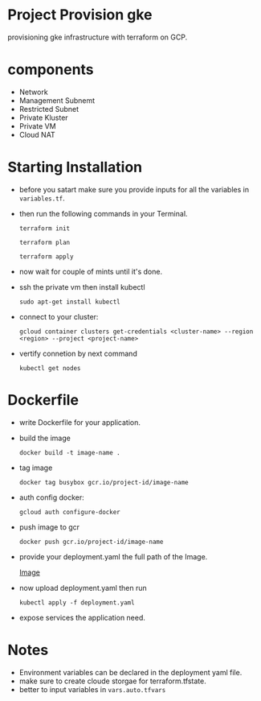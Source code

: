 # Project Provision gke
provisioning  gke infrastructure with terraform on GCP.

# components
- Network
- Management Subnemt
- Restricted Subnet
- Private Kluster
- Private VM
- Cloud NAT

# Starting Installation
- before you satart make sure you provide inputs for all the variables in `variables.tf`.

- then run the following commands in your Terminal.

    `terraform init`

    `terraform plan`

    `terraform apply`

- now wait for couple of mints until it's done.

- ssh the private vm then install kubectl 
 
    `sudo apt-get install kubectl`
- connect to your cluster:

    `gcloud container clusters get-credentials <cluster-name> --region <region> --project <project-name>`

- vertify connetion by next command

    `kubectl get nodes`
# Dockerfile
- write Dockerfile for your application.

- build the image
    
    `docker build -t image-name .`
- tag image

    `docker tag busybox gcr.io/project-id/image-name`
- auth config docker:

    `gcloud auth configure-docker`


- push image to gcr

    `docker push gcr.io/project-id/image-name`

- provide your deployment.yaml the full path of the Image.

    [Image](https://drive.google.com/file/d/1jGh0KhH7TRnpt_go2vZz9e5dFWNhmwI0/view?usp=sharing)
    
- now upload deployment.yaml then run 

    `kubectl apply -f deployment.yaml`

- expose services the application need.


# Notes
- Environment variables can be declared in the deployment yaml file.
- make sure to create cloude storgae for terraform.tfstate.
- better to input variables in `vars.auto.tfvars`
